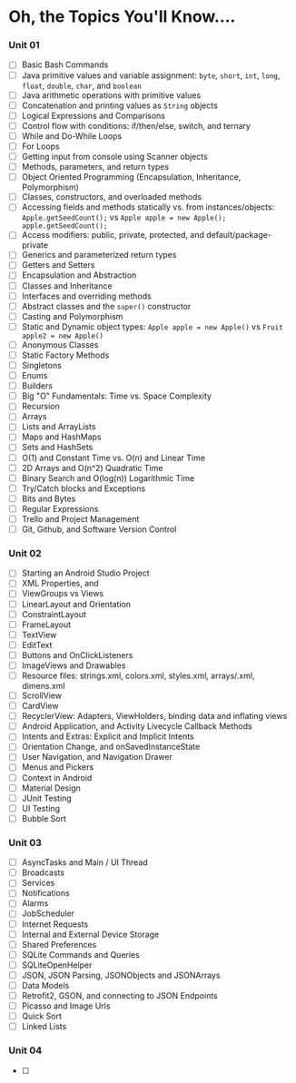 # Oh, the Topics You'll Know....

### Unit 01
- [ ] Basic Bash Commands
- [ ] Java primitive values and variable assignment: `byte`, `short`, `int`, `long`, `float`, `double`, `char`, and `boolean`
- [ ] Java arithmetic operations with primitive values
- [ ] Concatenation and printing values as `String` objects
- [ ] Logical Expressions and Comparisons
- [ ] Control flow with conditions: if/then/else, switch, and ternary
- [ ] While and Do-While Loops
- [ ] For Loops
- [ ] Getting input from console using Scanner objects
- [ ] Methods, parameters, and return types
- [ ] Object Oriented Programming (Encapsulation, Inheritance, Polymorphism)
- [ ] Classes, constructors, and overloaded methods
- [ ] Accessing fields and methods statically vs. from instances/objects: `Apple.getSeedCount();` vs `Apple apple = new Apple(); apple.getSeedCount();`
- [ ] Access modifiers: public, private, protected, and default/package-private
- [ ] Generics and parameterized return types
- [ ] Getters and Setters
- [ ] Encapsulation and Abstraction
- [ ] Classes and Inheritance
- [ ] Interfaces and overriding methods
- [ ] Abstract classes and the `super()` constructor
- [ ] Casting and Polymorphism
- [ ] Static and Dynamic object types: `Apple apple = new Apple()` vs `Fruit apple2 = new Apple()`
- [ ] Anonymous Classes
- [ ] Static Factory Methods
- [ ] Singletons
- [ ] Enums
- [ ] Builders
- [ ] Big "O" Fundamentals: Time vs. Space Complexity
- [ ] Recursion
- [ ] Arrays
- [ ] Lists and ArrayLists
- [ ] Maps and HashMaps
- [ ] Sets and HashSets
- [ ] O(1) and Constant Time vs. O(n) and Linear Time
- [ ] 2D Arrays and O(n^2) Quadratic Time
- [ ] Binary Search and O(log(n)) Logarithmic Time
- [ ] Try/Catch blocks and Exceptions
- [ ] Bits and Bytes
- [ ] Regular Expressions
- [ ] Trello and Project Management
- [ ] Git, Github, and Software Version Control

### Unit 02
- [ ] Starting an Android Studio Project
- [ ] XML Properties, and 
- [ ] ViewGroups vs Views
- [ ] LinearLayout and Orientation
- [ ] ConstraintLayout
- [ ] FrameLayout
- [ ] TextView
- [ ] EditText
- [ ] Buttons and OnClickListeners
- [ ] ImageViews and Drawables
- [ ] Resource files: strings.xml, colors.xml, styles.xml, arrays/.xml, dimens.xml
- [ ] ScrollView
- [ ] CardView
- [ ] RecyclerView: Adapters, ViewHolders, binding data and inflating views
- [ ] Android Application, and Activity Livecycle Callback Methods
- [ ] Intents and Extras: Explicit and Implicit Intents
- [ ] Orientation Change, and onSavedInstanceState
- [ ] User Navigation, and Navigation Drawer
- [ ] Menus and Pickers
- [ ] Context in Android
- [ ] Material Design
- [ ] JUnit Testing
- [ ] UI Testing
- [ ] Bubble Sort

### Unit 03
- [ ] AsyncTasks and Main / UI Thread
- [ ] Broadcasts
- [ ] Services
- [ ] Notifications
- [ ] Alarms
- [ ] JobScheduler
- [ ] Internet Requests
- [ ] Internal and External Device Storage
- [ ] Shared Preferences
- [ ] SQLite Commands and Queries
- [ ] SQLiteOpenHelper
- [ ] JSON, JSON Parsing, JSONObjects and JSONArrays
- [ ] Data Models
- [ ] Retrofit2, GSON, and connecting to JSON Endpoints
- [ ] Picasso and Image Urls
- [ ] Quick Sort
- [ ] Linked Lists

### Unit 04

- [ ] 
